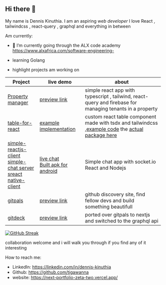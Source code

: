 ## Hi there 👋

My name is Dennis Kinuthia. I am an aspiring _web developer_
I love React , tailwindcss , react-query , graphql and everything in between  


Am currently:

- 🔭 I’m currently going through the ALX code academy https://www.alxafrica.com/software-engineering-

- learning Golang

-  highlight projects am working on 


| Project | live demo | about |
|---------|-------|----------|
|[Property manager](https://github.com/tigawanna/project-mangaer)|[preview link](https://tigawanna.github.io/project-mangaer/)|simple react app with typescript , tailwind, react-query and firebase for managing tenants in a property|
| [table-for-react](https://github.com/tigawanna/table-for-react) | [example implementation](https://tigawanna.github.io/table-for-react-example/) | custom react table component made with tsdx and tailwindcss ,[example code](https://github.com/tigawanna/table-for-react-example) the  [actual package here](https://www.npmjs.com/package/table-for-react)|
|[simple-reactjs-client](https://github.com/tigawanna/sockets-client) </br> [simple-chat server](https://github.com/tigawanna/sockets-server) </br> [sreact native-client](https://github.com/tigawanna/sockets-rn)|[live chat](https://tigawanna.github.io/sockets-client/) </br> [Built apk for android](https://drive.google.com/file/d/1GMfPdDjFU3Uepw8I6FrAUbkGQ-k_trOR/view?usp=drivesdk)| Simple chat app with socket.io React and Nodejs |
|[gitpals](https://github.com/tigawanna/gitpals) |  [preview link](https://tigawanna.github.io/gitpals/)| github discovery site, find fellow devs and build something beautifull|
|[gitdeck](https://github.com/tigawanna/gitdeck) |  [preview link](https://gitdeck-two.vercel.app/)| ported over gitpals to nextjs and switched to the graphql api|

[![GitHub Streak](https://github-readme-streak-stats.herokuapp.com?user=tigawanna&theme=navy-gear)](https://git.io/streak-stats)

collaboration welcome and i will walk you through if you find any of it interesting


How to reach me: 
- LinkedIn: https://linkedin.com/in/dennis-kinuthia
- Github: https://github.com/tigawanna
- website: https://next-portfolio-zeta-two.vercel.app/





